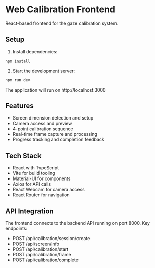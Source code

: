 # Web Calibration Frontend

React-based frontend for the gaze calibration system.

## Setup

1. Install dependencies:
```bash
npm install
```

2. Start the development server:
```bash
npm run dev
```

The application will run on http://localhost:3000

## Features

- Screen dimension detection and setup
- Camera access and preview
- 4-point calibration sequence
- Real-time frame capture and processing
- Progress tracking and completion feedback

## Tech Stack

- React with TypeScript
- Vite for build tooling
- Material-UI for components
- Axios for API calls
- React Webcam for camera access
- React Router for navigation

## API Integration

The frontend connects to the backend API running on port 8000. Key endpoints:
- POST /api/calibration/session/create
- POST /api/screen/info
- POST /api/calibration/start
- POST /api/calibration/frame
- POST /api/calibration/complete